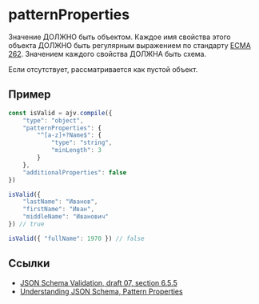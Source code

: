 # patternProperties
Значение ДОЛЖНО быть объектом. Каждое имя свойства этого объекта ДОЛЖНО быть регулярным выражением по стандарту [ECMA 262](https://www.ecma-international.org/publications/files/ECMA-ST/Ecma-262.pdf). Значением каждого свойства ДОЛЖНА быть схема.

Если отсутствует, рассматривается как пустой объект.

## Пример
```js
const isValid = ajv.compile({
    "type": "object",
    "patternProperties": {
        "^[a-z]+?Name$": { 
            "type": "string",
            "minLength": 3
        }
    },
    "additionalProperties": false
})
```

```js
isValid({
    "lastName": "Иванов",
    "firstName": "Иван",
    "middleName": "Иванович"
}) // true
```

```js
isValid({ "fullName": 1970 }) // false
```

## Ссылки
- [JSON Schema Validation, draft 07, section 6.5.5](https://json-schema.org/draft-07/json-schema-validation.html#rfc.section.6.5.5)
- [Understanding JSON Schema, Pattern Properties](https://json-schema.org/understanding-json-schema/reference/object.html#pattern-properties)
